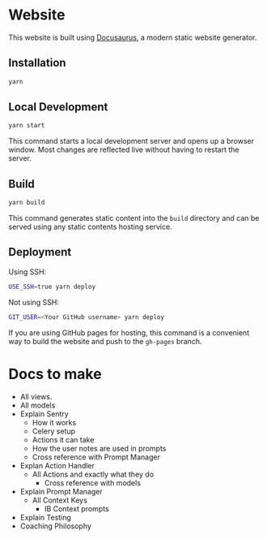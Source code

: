 # Website

This website is built using [Docusaurus](https://docusaurus.io/), a modern static website generator.

## Installation

```bash
yarn
```

## Local Development

```bash
yarn start
```

This command starts a local development server and opens up a browser window. Most changes are reflected live without having to restart the server.

## Build

```bash
yarn build
```

This command generates static content into the `build` directory and can be served using any static contents hosting service.

## Deployment

Using SSH:

```bash
USE_SSH=true yarn deploy
```

Not using SSH:

```bash
GIT_USER=<Your GitHub username> yarn deploy
```

If you are using GitHub pages for hosting, this command is a convenient way to build the website and push to the `gh-pages` branch.

# Docs to make
- All views.
- All models
- Explain Sentry
    - How it works
    - Celery setup
    - Actions it can take
    - How the user notes are used in prompts
    - Cross reference with Prompt Manager
- Explan Action Handler
    - All Actions and exactly what they do
        - Cross reference with models
- Explain Prompt Manager
    - All Context Keys
        - IB Context prompts
- Explain Testing
- Coaching Philosophy
